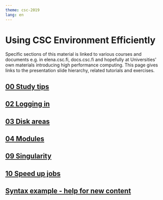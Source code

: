 ```yaml
---
theme: csc-2019
lang: en
---
```


# Using CSC Environment Efficiently

Specific sections of this material is linked to various
courses and documents e.g. in elena.csc.fi, docs.csc.fi and
hopefully at Universities' own materials introducing high
performance computing. This page gives links to the presentation
slide hierarchy, related tutorials and exercises.

## [00 Study tips](00_study_tips.html)
## [02 Logging in](02_logging_in.html)
## [03 Disk areas](03_disk_areas.html)
## [04 Modules](02_modules.html)
## [09 Singularity](09_singularity.html)
## [10 Speed up jobs](10_speed_up_jobs.html)

## [Syntax example - help for new content](example.html)

